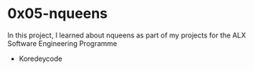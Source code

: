 # 0x05-nqueens
In this project, I learned about nqueens as part of my projects for the ALX Software Engineering Programme
* Koredeycode
